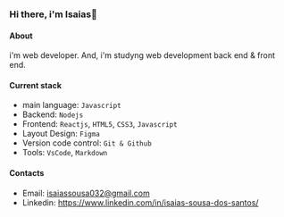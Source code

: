 ### Hi there, i'm Isaias👋

#### About

i'm web developer. And, i'm studyng web development back end & front end.

#### Current stack
- main language: `Javascript`
-  Backend: `Nodejs`
-  Frontend: `Reactjs`, `HTML5`, `CSS3`, `Javascript`
-  Layout Design: `Figma`
-  Version code control: `Git & Github`
-  Tools: `VsCode`, `Markdown`


#### Contacts

- Email: isaiassousa032@gmail.com
- Linkedin: https://www.linkedin.com/in/isaias-sousa-dos-santos/
